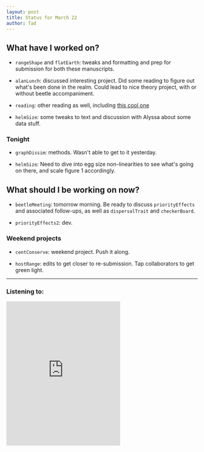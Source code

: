 ```yaml
---
layout: post 
title: Status for March 22 
author: Tad
---
```

 
## What have I worked on?
 
* `rangeShape` and `flatEarth`: tweaks and formatting and prep for submission for both these manuscripts. 

* `alanLunch`: discussed interesting project. Did some reading to figure out what's been done in the realm. Could lead to nice theory project, with or without beetle accompaniment. 

* `reading`: other reading as well, including [this cool one](http://onlinelibrary.wiley.com/doi/10.1111/geb.12579/epdf)

* `helmSize`: some tweaks to text and discussion with Alyssa about some data stuff. 



### Tonight 

* `graphDissim`: methods. Wasn't able to get to it yesterday.

* `helmSize`: Need to dive into egg size non-linearities to see what's going on there, and scale figure 1 accordingly. 


  
## What should I be working on now? 

* `beetleMeeting`: tomorrow morning. Be ready to discuss `priorityEffects` and associated follow-ups, as well as `dispersalTrait` and `checkerBoard`.

* `priorityEffects2`: dev.



### Weekend projects 

* `centConserve`: weekend project. Push it along. 

* `hostRange`: edits to get closer to re-submission. Tap collaborators to get green light. 


 
 
--- 
 
### Listening to: 
<iframe src="https://embed.spotify.com/?uri=spotify%3Atrack%3A5nIPx62beqegmVRQwp9sjN" width="300" height="380" frameborder="0" allowtransparency="true"></iframe>

<i class='fa fa-code' style='color:pink'></i> 
